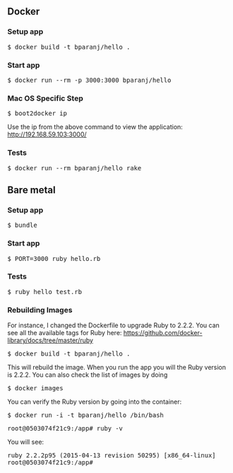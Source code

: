## Docker

### Setup app

<pre>
$ docker build -t bparanj/hello .
</pre>

### Start app

<pre>
$ docker run --rm -p 3000:3000 bparanj/hello
</pre>

### Mac OS Specific Step 

<pre>
$ boot2docker ip
</pre>

Use the ip from the above command to view the application: http://192.168.59.103:3000/

### Tests

<pre>
$ docker run --rm bparanj/hello rake
</pre>

## Bare metal

### Setup app

<pre>
$ bundle
</pre>

### Start app

<pre>
$ PORT=3000 ruby hello.rb
</pre>

### Tests

<pre>
$ ruby hello_test.rb
</pre>

### Rebuilding Images

For instance, I changed the Dockerfile to upgrade Ruby to 2.2.2. You can see all the available tags for Ruby here: https://github.com/docker-library/docs/tree/master/ruby

<pre>
$ docker build -t bparanj/hello .
</pre>

This will rebuild the image. When you run the app you will the Ruby version is 2.2.2. You can also check the list of images by doing 

<pre>
$ docker images
</pre>

You can verify the Ruby version by going into the container:

<pre>
$ docker run -i -t bparanj/hello /bin/bash
</pre>

<pre>
root@0503074f21c9:/app# ruby -v
</pre>

You will see:

<pre>
ruby 2.2.2p95 (2015-04-13 revision 50295) [x86_64-linux]
root@0503074f21c9:/app# 
</pre>

